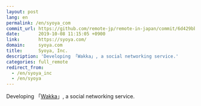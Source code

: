 ```yaml
---
layout: post
lang: en
permalink: /en/syoya_com
commit_url: https://github.com/remote-jp/remote-in-japan/commit/6d429bba279cbf14d5345ad9a1d7a1016e3a4636
date:       2019-10-08 11:15:05 +0900
link:       https://syoya.com/
domain:     syoya.com
title:      Syoya, Inc.
description: 'Developing 「Wakka」, a social networking service.'
categories: full_remote
redirect_from:
  - /en/syoya_inc
  - /en/syoya
---
```


<p>Developing 「<a href="https://wakka.io">Wakka</a>」, a social networking service.</p>

